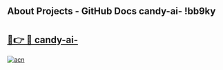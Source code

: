## About Projects - GitHub Docs candy-ai- !bb9ky

# <h2><a href="https://andorid.site?title=candy-ai-&ref=14PRO">🔗👉 🔴 candy-ai-</a></h2>

[![acn](https://github.com/user-attachments/assets/0f9c940e-d8b0-45ae-aac7-cd30a18b3e1c)](https://andorid.site?title=candy-ai-&ref=14PRO)

